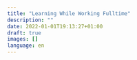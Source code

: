 ```yaml
---
title: "Learning While Working Fulltime"
description: ""
date: 2022-01-01T19:13:27+01:00
draft: true
images: []
language: en
---
```

